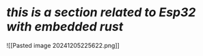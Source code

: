# __*this is a section related to Esp32 with embedded rust*__ 

![[Pasted image 20241205225622.png]]



